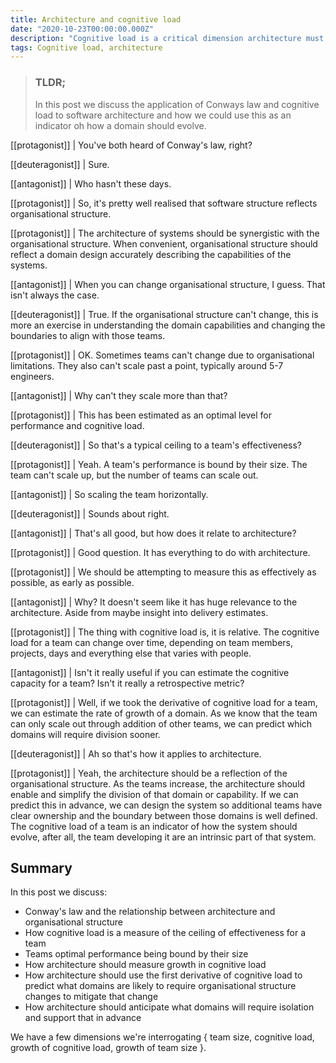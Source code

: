 ```yaml
---
title: Architecture and cognitive load
date: "2020-10-23T00:00:00.000Z"
description: "Cognitive load is a critical dimension architecture must attempt to measure. It's an indicator the system needs dividing and provides a signal of how systems evolve."
tags: Cognitive load, architecture
---
```


>### TLDR;
> In this post we discuss the application of Conways law and cognitive load to software architecture and how we could use this as an indicator oh how a domain should evolve.

[[protagonist]]
| You've both heard of Conway's law, right?

[[deuteragonist]]
| Sure.

[[antagonist]]
| Who hasn't these days.

[[protagonist]]
| So, it's pretty well realised that software structure reflects organisational structure.

[[protagonist]]
| The architecture of systems should be synergistic with the organisational structure. When convenient, organisational structure should reflect a domain design accurately describing the capabilities of the systems.

[[antagonist]]
| When you can change organisational structure, I guess. That isn't always the case.

[[deuteragonist]]
| True. If the organisational structure can't change, this is more an exercise in understanding the domain capabilities and changing the boundaries to align with those teams.

[[protagonist]]
| OK. Sometimes teams can't change due to organisational limitations. They also can't scale past a point, typically around 5-7 engineers.

[[antagonist]]
| Why can't they scale more than that?

[[protagonist]]
| This has been estimated as an optimal level for performance and cognitive load.

[[deuteragonist]]
| So that's a typical ceiling to a team's effectiveness?

[[protagonist]]
| Yeah. A team's performance is bound by their size. The team can't scale up, but the number of teams can scale out.

[[antagonist]]
| So scaling the team horizontally.

[[deuteragonist]]
| Sounds about right.

[[antagonist]]
| That's all good, but how does it relate to architecture?

[[protagonist]]
| Good question. It has everything to do with architecture.

[[protagonist]]
| We should be attempting to measure this as effectively as possible, as early as possible.

[[antagonist]]
| Why? It doesn't seem like it has huge relevance to the architecture. Aside from maybe insight into delivery estimates.

[[protagonist]]
| The thing with cognitive load is, it is relative. The cognitive load for a team can change over time, depending on team members, projects, days and everything else that varies with people.

[[antagonist]]
| Isn't it really useful if you can estimate the cognitive capacity for a team? Isn't it really a retrospective metric?

[[protagonist]]
| Well, if we took the derivative of cognitive load for a team, we can estimate the rate of growth of a domain. As we know that the team can only scale out through addition of other teams, we can predict which domains will require division sooner.

[[deuteragonist]]
| Ah so that's how it applies to architecture.

[[protagonist]]
| Yeah, the architecture should be a reflection of the organisational structure. As the teams increase, the architecture should enable and simplify the division of that domain or capability. If we can predict this in advance, we can design the system so additional teams have clear ownership and the boundary between those domains is well defined. The cognitive load of a team is an indicator of how the system should evolve, after all, the team developing it are an intrinsic part of that system.

## Summary
In this post we discuss:
- Conway's law and the relationship between architecture and organisational structure
- How cognitive load is a measure of the ceiling of effectiveness for a team
- Teams optimal performance being bound by their size
- How architecture should measure growth in cognitive load
- How architecture should use the first derivative of cognitive load to predict what domains are likely to require organisational structure changes to mitigate that change
- How architecture should anticipate what domains will require isolation and support that in advance

We have a few dimensions we're interrogating { team size, cognitive load, growth of cognitive load, growth of team size }.
